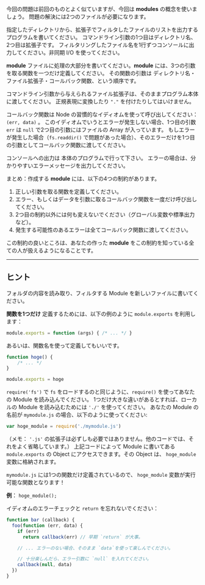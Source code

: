 今回の問題は前回のものとよく似ていますが、今回は **modules** の概念を使いましょう。
問題の解決には2つのファイルが必要になります。

指定したディレクトリから、拡張子でフィルタしたファイルのリストを出力するプログラムを書いてください。
コマンドライン引数の1つ目はディレクトリ名、2つ目は拡張子です。
フィルタリングしたファイル名を1行ずつコンソールに出力してください。非同期 I/O を使ってください。

**module** ファイルに処理の大部分を書いてください。**module** には、3つの引数を取る関数を一つだけ定義してください。
その関数の引数は ディレクトリ名・ファイル拡張子・コールバック関数、という順序です。

コマンドライン引数から与えられるファイル拡張子は、そのままプログラム本体に渡してください。
正規表現に変換したり `"."` を付けたりしてはいけません。

コールバック関数は Node の習慣的なイディオムを使って呼び出してください： `(err, data)` 。
このイディオムでいうとエラーが発生しない場合、1つ目の引数 `err` は `null` で2つ目の引数にはファイルの Array が入っています。
もしエラーが発生した場合（`fs.readdir()` で問題があった場合）、そのエラーだけを1つ目の引数としてコールバック関数に渡してください。

コンソールへの出力は 本体のプログラムで行って下さい。
エラーの場合は、分かりやすいエラーメッセージを出力してください。

まとめ：作成する **module** には、以下の4つの制約があります。

1. 正しい引数を取る関数を定義してください。
2. エラー、もしくはデータを引数に取るコールバック関数を一度だけ呼び出してください。
3. 2つ目の制約以外には何も変えないでください（グローバル変数や標準出力など）。
4. 発生する可能性のあるエラーは全てコールバック関数に渡してください。

この制約の良いところは、あなたの作った **module** をこの制約を知っている全ての人が扱えるようになることです。

----------------------------------------------------------------------
## ヒント

フォルダの内容を読み取り、フィルタする Module を新しいファイルに書いてください。

**関数を1つだけ** 定義するためには、以下の例のように `module.exports` を利用します：

```js
module.exports = function (args) { /* ... */ }
```

あるいは、関数名を使って定義してもいいです。

```js
function hoge() {
    /* ... */
}

module.exports = hoge
```
`require('fs')` で `fs` をロードするのと同じように、`require()` を使ってあなたの Module を読み込んでください。
1つだけ大きな違いがあるとすれば、ローカルの Module を読み込むためには `'./'` を使ってください。
あなたの Module の名前が `mymodule.js` の場合、以下のように使ってください:

```js
var hoge_module = require('./mymodule.js')
```

（メモ： `'.js'` の拡張子は必ずしも必要ではありません。他のコードでは、それをよく省略しています。）
上記コードによって Module に書いてある `module.exports` の Object にアクセスできます。その Object は、 `hoge_module` 変数に格納されます。

`mymodule.js` には1つの関数だけ定義されているので、 `hoge_module` 変数が実行可能な関数となります！

**例**： `hoge_module();`

イディオムのエラーチェックと `return` を忘れないでください：

```js
function bar (callback) {
  foo(function (err, data) {
    if (err)
      return callback(err) // 早期 `return` が大事。

    // ... エラーのない場合、そのまま `data`を使って楽しんでください。

    // 十分楽しんだら、エラー引数に `null` を入れてください。
    callback(null, data)
  })
}
```
